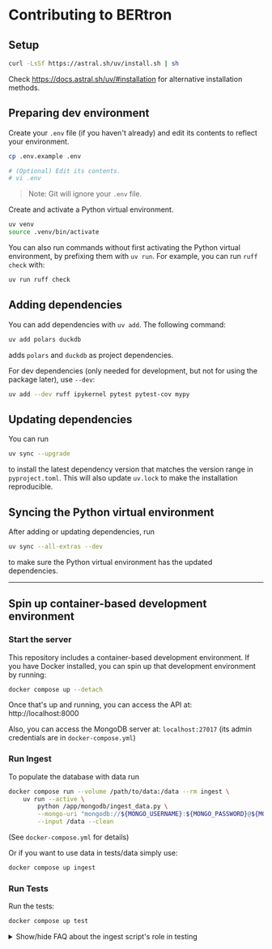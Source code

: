 # Contributing to BERtron

## Setup

```bash
curl -LsSf https://astral.sh/uv/install.sh | sh
```

Check https://docs.astral.sh/uv/#installation for alternative installation methods.

## Preparing dev environment

Create your `.env` file (if you haven't already) and edit its contents to reflect
your environment.

```sh
cp .env.example .env

# (Optional) Edit its contents.
# vi .env
```
> Note: Git will ignore your `.env` file.

Create and activate a Python virtual environment.

```sh
uv venv
source .venv/bin/activate
```

You can also run commands without first activating the Python virtual environment, by prefixing them with `uv run`. For example, you can run `ruff check` with:
```sh
uv run ruff check
```

## Adding dependencies

You can add dependencies with `uv add`. The following command:
```sh
uv add polars duckdb
```
adds `polars` and `duckdb` as project dependencies.

For dev dependencies (only needed for development, but not for using the package later),
use `--dev`:
```sh
uv add --dev ruff ipykernel pytest pytest-cov mypy
```

## Updating dependencies

You can run
```sh
uv sync --upgrade
```
to install the latest dependency version that matches the version range in `pyproject.toml`.
This will also update `uv.lock` to make the installation reproducible.

## Syncing the Python virtual environment

After adding or updating dependencies, run
```sh
uv sync --all-extras --dev
```
to make sure the Python virtual environment has the updated dependencies.

---

## Spin up container-based development environment

### Start the server
This repository includes a container-based development environment. If you have Docker installed, you can spin up that development environment by running:

```sh
docker compose up --detach
```

Once that's up and running, you can access the API at: http://localhost:8000

Also, you can access the MongoDB server at: `localhost:27017` (its admin credentials are in `docker-compose.yml`)

### Run Ingest
To populate the database with data run
```sh
docker compose run --volume /path/to/data:/data --rm ingest \
    uv run --active \
        python /app/mongodb/ingest_data.py \
        --mongo-uri "mongodb://${MONGO_USERNAME}:${MONGO_PASSWORD}@${MONGO_HOST}:${MONGO_PORT}" \
        --input /data --clean
```
(See `docker-compose.yml` for details)

Or if you want to use data in tests/data simply use:
```sh
docker compose up ingest
```

### Run Tests

Run the tests:

```sh
docker compose up test
```

<details>
<summary>Show/hide FAQ about the ingest script's role in testing</summary>

Note: The test suite includes a fixture, named `seeded_db`, that will invoke the ingest script automatically before each test that specifies that fixture as a dependency.

```py
def test_foo(seeded_db):
    # The ingest script will be invoked automatically before this test runs.
    pass

def test_foo()
    # The ingest script will _not_ be invoked automatically before this test runs.
    pass
```

</details>
